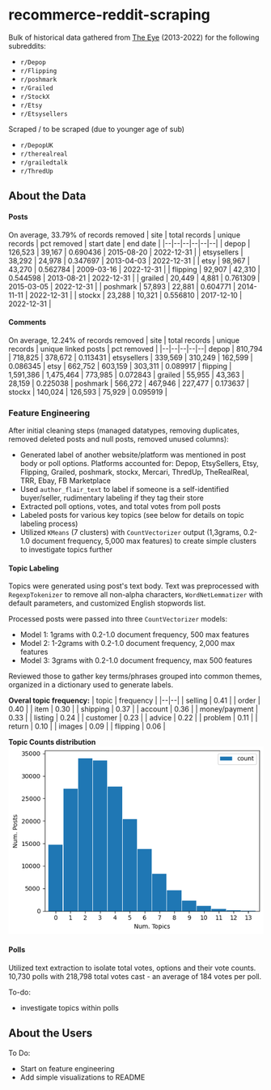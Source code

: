 # recommerce-reddit-scraping
   
Bulk of historical data gathered from [The Eye](https://the-eye.eu/redarcs/) (2013-2022) for the following subreddits:
- `r/Depop`
- `r/Flipping`
- `r/poshmark`
- `r/Grailed`
- `r/StockX`
- `r/Etsy`
- `r/Etsysellers`

Scraped / to be scraped (due to younger age of sub)
- `r/DepopUK`
- `r/therealreal`
- `r/grailedtalk`
- `r/ThredUp`

## About the Data
#### Posts
On average, 33.79% of records removed
| site | total records | unique records | pct removed | start date | end date |
|--|--|--|--|--|--|
| depop | 126,523 | 39,167 | 0.690436 | 2015-08-20 | 2022-12-31 |
| etsysellers | 38,292 | 24,978 | 0.347697 | 2013-04-03 | 2022-12-31 |
| etsy | 98,967 | 43,270 | 0.562784 | 2009-03-16 | 2022-12-31 |
| flipping | 92,907 | 42,310 | 0.544598 | 2013-08-21 | 2022-12-31 |
| grailed | 20,449 | 4,881 | 0.761309 | 2015-03-05 | 2022-12-31 |
| poshmark | 57,893 | 22,881 | 0.604771 | 2014-11-11 | 2022-12-31 |
| stockx | 23,288 | 10,321 | 0.556810 | 2017-12-10 | 2022-12-31 |

#### Comments
On average, 12.24% of records removed
| site | total records | unique records | unique linked posts | pct removed |
|--|--|--|--|--|
depop | 810,794 | 718,825 | 378,672 | 0.113431 |
etsysellers | 339,569 | 310,249 | 162,599 | 0.086345 |
etsy | 662,752 | 603,159 | 303,311 | 0.089917 |
flipping | 1,591,386 | 1,475,464 | 773,985 | 0.072843 |
grailed | 55,955 | 43,363 | 28,159 | 0.225038 |
poshmark | 566,272 | 467,946 | 227,477 | 0.173637 |
stockx | 140,024 | 126,593 | 75,929 | 0.095919 |

### Feature Engineering
After initial cleaning steps (managed datatypes, removing duplicates, removed deleted posts and null posts, removed unused columns):   
- Generated label of another website/platform was mentioned in post body or poll options. Platforms accounted for: Depop, EtsySellers, Etsy, Flipping, Grailed, poshmark, stockx, Mercari, ThredUp, TheRealReal, TRR, Ebay, FB Marketplace
- Used `author_flair_text` to label if someone is a self-identified buyer/seller, rudimentary labeling if they tag their store
- Extracted poll options, votes, and total votes from poll posts
- Labeled posts for various key topics (see below for details on topic labeling process)
- Utilized `KMeans` (7 clusters) with `CountVectorizer` output (1,3grams, 0.2-1.0 document frequency, 5,000 max features) to create simple clusters to investigate topics further

#### Topic Labeling
Topics were generated using post's text body. Text was preprocessed with `RegexpTokenizer` to remove all non-alpha characters, `WordNetLemmatizer` with default parameters, and customized English stopwords list.
   
Processed posts were passed into three `CountVectorizer` models:
- Model 1: 1grams with 0.2-1.0 document frequency, 500 max features
- Model 2: 1-2grams with 0.2-1.0 document frequency, 2,000 max features
- Model 3: 3grams with 0.2-1.0 document frequency, max 500 features

Reviewed those to gather key terms/phrases grouped into common themes, organized in a dictionary used to generate labels.
   
**Overal topic frequency:**
| topic | frequency |
|--|--|
| selling | 0.41 |
| order | 0.40 |
| item | 0.30 |
| shipping | 0.37 |
| account | 0.36 |
| money/payment | 0.33 |
| listing | 0.24 |
| customer | 0.23 |
| advice | 0.22 |
| problem | 0.11 |
| return | 0.10 |
| images | 0.09 |
| flipping | 0.06 |
   
**Topic Counts distribution**
![distribution](./Assets/topic_count_hist.png)
   
#### Polls
Utilized text extraction to isolate total votes, options and their vote counts.   
10,730 polls with 218,798 total votes cast - an average of 184 votes per poll.

To-do:
- investigate topics within polls

## About the Users

To Do:
- Start on feature engineering
- Add simple visualizations to README

